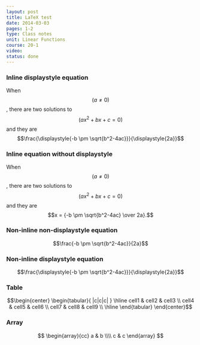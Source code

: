 ```yaml
---
layout: post
title: LaTeX test
date: 2014-03-03
pages: 1-2
type: Class notes
unit: Linear Functions
course: 20-1
video:
status: done
---
```

### Inline displaystyle equation
When $$(a \ne 0)$$, there are two solutions to $$(ax^2 + bx + c = 0)$$ and they are $$\frac{\displaystyle{-b \pm \sqrt{b^2-4ac}}}{\displaystyle{2a}}$$

### Inline equation without displaystyle
When $$(a \ne 0)$$, there are two solutions to $$(ax^2 + bx + c = 0)$$ and they are $$x = {-b \pm \sqrt{b^2-4ac} \over 2a}.$$

### Non-inline non-displaystyle equation
$$\frac{-b \pm \sqrt{b^2-4ac}}{2a}$$

### Non-inline displaystyle equation
$$\frac{\displaystyle{-b \pm \sqrt{b^2-4ac}}}{\displaystyle{2a}}$$

### Table
$$\begin{center}
\begin{tabular}{ |c|c|c| }
 \hline
 cell1 & cell2 & cell3 \\
 cell4 & cell5 & cell6 \\
 cell7 & cell8 & cell9 \\
 \hline
\end{tabular}
\end{center}$$

### Array
$$
\begin{array}{cc}
  a & b \\\\
  c & c
\end{array}
$$
